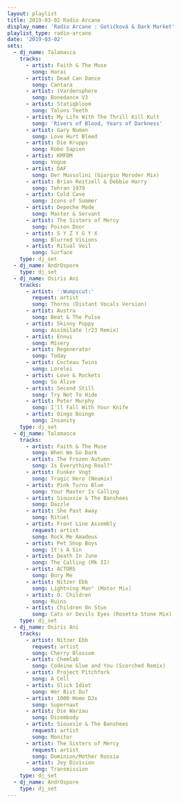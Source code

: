 ```yaml
---
layout: playlist
title: 2019-03-02 Radio Arcane
display_name: 'Radio Arcane : Gotičková & Dark Market'
playlist_type: radio-arcane
date: '2019-03-02'
sets:
  - dj_name: Talamasca
    tracks:
      - artist: Faith & The Muse
        song: Harai
      - artist: Dead Can Dance
        song: Cantara
      - artist: iVardensphere
        song: Bonedance V3
      - artist: Statiqbloom
        song: Talons Teeth
      - artist: My Life With The Thrill Kill Kult
        song: 'Rivers of Blood, Years of Darkness'
      - artist: Gary Numan
        song: Love Hurt Bleed
      - artist: Die Krupps
        song: Robo Sapien
      - artist: KMFDM
        song: Vogue
      - artist: DAF
        song: Der Mussolini (Giorgio Moroder Mix)
      - artist: Brian Reitzell & Debbie Harry
        song: Tehran 1979
      - artist: Cold Cave
        song: Icons of Summer
      - artist: Depeche Mode
        song: Master & Servant
      - artist: The Sisters of Mercy
        song: Poison Door
      - artist: S Y Z Y G Y X
        song: Blurred Visions
      - artist: Ritual Veil
        song: Surface
    type: dj_set
  - dj_name: AndrOspore
    type: dj_set
  - dj_name: Osiris Ani
    tracks:
      - artist: ':Wumpscut:'
        request: artist
        song: Thorns (Distant Vocals Version)
      - artist: Austra
        song: Beat & The Pulse
      - artist: Skinny Puppy
        song: Assimilate (r23 Remix)
      - artist: Ennui
        song: Misery
      - artist: Regenerator
        song: Today
      - artist: Cocteau Twins
        song: Lorelei
      - artist: Love & Rockets
        song: So Alive
      - artist: Second Still
        song: Try Not To Hide
      - artist: Peter Murphy
        song: I'll Fall With Your Knife
      - artist: Oingo Boingo
        song: Insanity
    type: dj_set
  - dj_name: Talamasca
    tracks:
      - artist: Faith & The Muse
        song: When We Go Dark
      - artist: The Frozen Autumn
        song: Is Everything Real?"
      - artist: Funker Vogt
        song: Tragic Hero (Neumix)
      - artist: Pink Turns Blue
        song: Your Master Is Calling
      - artist: Siouxsie & The Banshees
        song: Dazzle
      - artist: She Past Away
        song: Ritüel
      - artist: Front Line Assembly
        request: artist
        song: Rock Me Amadeus
      - artist: Pet Shop Boys
        song: It's A Sin
      - artist: Death In June
        song: The Calling (Mk II)
      - artist: ACTORS
        song: Bury Me
      - artist: Nitzer Ebb
        song: Lightning Man" (Motor Mix)
      - artist: O. Children
        song: Ruins
      - artist: Children On Stun
        song: Cats or Devils Eyes (Rosetta Stone Mix)
    type: dj_set
  - dj_name: Osiris Ani
    tracks:
      - artist: Nitzer Ebb
        request: artist
        song: Cherry Blossom
      - artist: Chemlab
        song: Codeine Glue and You (Scorched Remix)
      - artist: Project Pitchfork
        song: A Cell
      - artist: Slick Idiot
        song: Wer Bist Du?
      - artist: 1000 Homo DJs
        song: Supernaut
      - artist: Die Warzau
        song: Disembody
      - artist: Siouxsie & The Banshees
        request: artist
        song: Monitor
      - artist: The Sisters of Mercy
        request: artist
        song: Dominion/Mother Russia
      - artist: Joy Division
        song: Transmission
    type: dj_set
  - dj_name: AndrOspore
    type: dj_set
---
```

